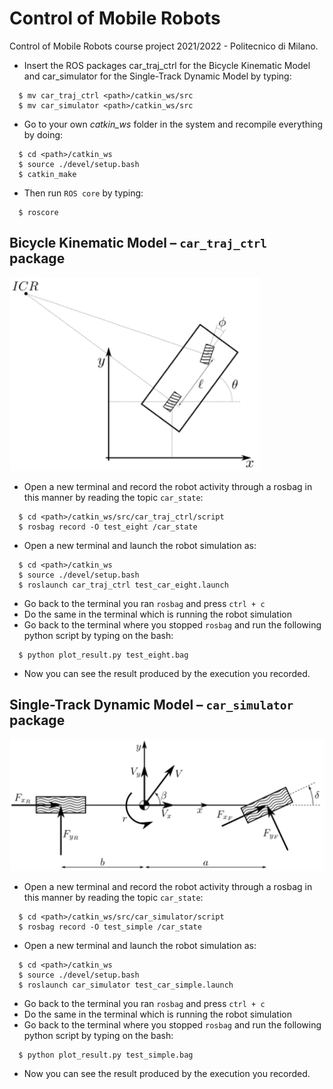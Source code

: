# Control of Mobile Robots
Control of Mobile Robots course project 2021/2022 - Politecnico di Milano.

- Insert the ROS packages car_traj_ctrl for the Bicycle Kinematic Model and car_simulator for the Single-Track Dynamic Model by typing:
```
  $ mv car_traj_ctrl <path>/catkin_ws/src
  $ mv car_simulator <path>/catkin_ws/src
```
- Go to your own *catkin_ws* folder in the system and recompile everything by doing:
```
  $ cd <path>/catkin_ws
  $ source ./devel/setup.bash
  $ catkin_make
```
- Then run `ROS core` by typing:
```
  $ roscore
```

## Bicycle Kinematic Model – `car_traj_ctrl` package
<img src="/imgs/bicycle_kinematic.png" alt="drawing" width="400"/>

- Open a new terminal and record the robot activity through a rosbag in this manner by reading the topic `car_state`:
```
  $ cd <path>/catkin_ws/src/car_traj_ctrl/script
  $ rosbag record -O test_eight /car_state
```
- Open a new terminal and launch the robot simulation as:
```
  $ cd <path>/catkin_ws
  $ source ./devel/setup.bash
  $ roslaunch car_traj_ctrl test_car_eight.launch
```
- Go back to the terminal you ran `rosbag` and press `ctrl + c`
- Do the same in the terminal which is running the robot simulation
- Go back to the terminal where you stopped `rosbag` and run the following python script by typing on the bash:
```
  $ python plot_result.py test_eight.bag 
```
- Now you can see the result produced by the execution you recorded.
    
## Single-Track Dynamic Model – `car_simulator` package
<img src="/imgs/bicycle_dynamic.png" alt="drawing" width="800"/>

- Open a new terminal and record the robot activity through a rosbag in this manner by reading the topic `car_state`:
```
  $ cd <path>/catkin_ws/src/car_simulator/script
  $ rosbag record -O test_simple /car_state
```
- Open a new terminal and launch the robot simulation as:
```
  $ cd <path>/catkin_ws
  $ source ./devel/setup.bash
  $ roslaunch car_simulator test_car_simple.launch
```
- Go back to the terminal you ran `rosbag` and press `ctrl + c`
- Do the same in the terminal which is running the robot simulation
- Go back to the terminal where you stopped `rosbag` and run the following python script by typing on the bash:
```
  $ python plot_result.py test_simple.bag 
```
- Now you can see the result produced by the execution you recorded.
